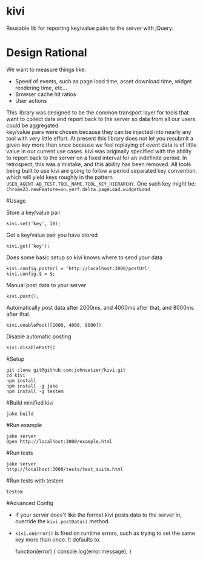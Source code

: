 kivi
====

Reusable lib for reporting key/value pairs to the server with jQuery.

# Design Rational
We want to measure things like:

- Speed of events, such as page load time, asset download time, widget rendering time, etc...
- Browser cache hit ratios
- User actions

This library was designed to be the common transport layer for tools that want to
collect data and report back to the server so data from all our users could be aggregated.  
key/value pairs were chosen because they can be injected into nearly any
tool with very little effort. At present this library does not let you resubmit a
given key more than once because we feel replaying of event data is of little value in our current use cases. 
kivi was originally specified with the ability to report back to the server on a fixed interval for an indefinite period.  In retrospect, this was a mistake, and this ability has been removed.
All tools being built to use kivi are going to follow
a period separated key convention, which will yield keys roughly in the pattern `USER_AGENT.AB_TEST.TOOL_NAME.TOOL_KEY_HIERARCHY`.
One such key might be: `Chrome23.newFeature=on.yerf.delta.pageLoad.widgetLoad`

#Usage

Store a key/value pair

    kivi.set('key', 10);

Get a key/value pair you have stored

    kivi.get('key');

Does some basic setup so kivi knows where to send your data

    kivi.config.postUrl = 'http://localhost:3000/postUrl'
    kivi.config.$ = $;
    
Manual post data to your server

    kivi.post();

Automatically post data after 2000ms, and 4000ms after that, and 8000ms after that.

    kivi.enablePost([2000, 4000, 8000])

Disable automatic posting

    kivi.disablePost()

#Setup

    git clone git@github.com:johnsetzer/kivi.git
    cd kivi
    npm install
    npm install -g jake
    npm install -g testem

#Build minified kivi

    jake build

#Run example

    jake server
    Open http://localhost:3000/example.html

#Run tests

    jake server
    http://localhost:3000/tests/test_suite.html

#Run tests with testem

    testem

#Advanced Config
- If your server does't like the format kivi posts data to the server in, override the `kivi.postData()` method.
- `kivi.onError()` is fired on runtime errors, such as trying to set the same key more than once.  It defaults to.


    function(error) {
        console.log(error.message);
    }

